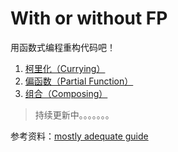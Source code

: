 With or without FP
=================

用函数式编程重构代码吧！

1. [柯里化（Currying）](./curry)
2. [偏函数（Partial Function）](./partial)
3. [组合（Composing）](./composing)

> 持续更新中。。。。。。。

参考资料：[mostly adequate guide](https://drboolean.gitbooks.io/mostly-adequate-guide)
